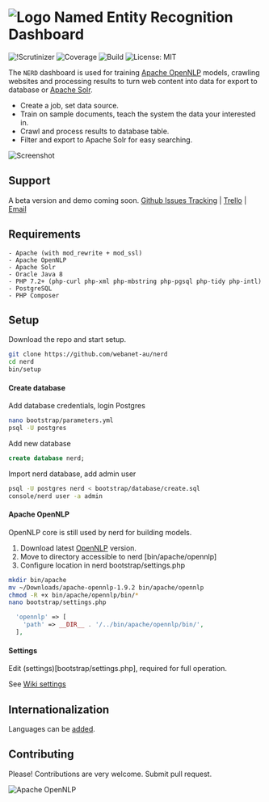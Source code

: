 # ![Logo](https://raw.githubusercontent.com/webanet-au/nerd/master/logo.png) Named Entity Recognition Dashboard
![!Scrutinizer](https://scrutinizer-ci.com/g/Webanet-Australia/nerd/badges/quality-score.png?b=master)
![Coverage](https://scrutinizer-ci.com/g/Webanet-Australia/nerd/badges/coverage.png?b=master)
![Build](https://scrutinizer-ci.com/g/Webanet-Australia/nerd/badges/build.png?b=master)
![License: MIT](https://img.shields.io/github/license/mashape/apistatus.svg)

The `NERD` dashboard is used for training [Apache OpenNLP](https://opennlp.apache.org/) models, crawling websites and processing results to turn web content into data for export to database or [Apache Solr](http://lucene.apache.org/solr/).

- Create a job, set data source.
- Train on sample documents, teach the system the data your interested in.
- Crawl and process results to database table.
- Filter and export to Apache Solr for easy searching.

![Screenshot](https://raw.githubusercontent.com/webanet-au/nerd/master/screenshot.jpg)

## Support
A beta version and demo coming soon.
[Github Issues Tracking](https://github.com/webanet-au/nerd/issues) | [Trello](https://trello.com/b/UgDofsbl/nerd) | [Email](zak@webanet.com.au)


## Requirements
    - Apache (with mod_rewrite + mod_ssl)
    - Apache OpenNLP
    - Apache Solr
    - Oracle Java 8
    - PHP 7.2+ (php-curl php-xml php-mbstring php-pgsql php-tidy php-intl)
    - PostgreSQL
    - PHP Composer

## Setup
Download the repo and start setup.
``` bash
git clone https://github.com/webanet-au/nerd
cd nerd
bin/setup
```

#### Create database

Add database credentials, login Postgres

``` bash
nano bootstrap/parameters.yml
psql -U postgres
```

Add new database

``` SQL
create database nerd;
````

Import nerd database, add admin user

``` bash
psql -U postgres nerd < bootstrap/database/create.sql
console/nerd user -a admin
```

#### Apache OpenNLP
OpenNLP core is still used by nerd for building models.


1. Download latest [OpenNLP](https://opennlp.apache.org/download.html) version.
2. Move to directory accessible to nerd [bin/apache/opennlp]
3. Configure location in nerd bootstrap/settings.php

``` bash
mkdir bin/apache
mv ~/Downloads/apache-opennlp-1.9.2 bin/apache/opennlp
chmod -R +x bin/apache/opennlp/bin/*
nano bootstrap/settings.php
```

``` php
  'opennlp' => [
    'path' => __DIR__ . '/../bin/apache/opennlp/bin/',
  ],
```

#### Settings

Edit (settings)[bootstrap/settings.php], required for full operation.

See [Wiki settings](https://github.com/webanet-au/nerd/blob/master/wiki/en_US/1.%20Setup/1.%20Nerd.md)


## Internationalization

Languages can be [added]('https://github.com/webanet-au/nerd/blob/master/wiki/en_US/1.%20Setup/1.%20Nerd.md').

## Contributing
Please! Contributions are very welcome. Submit pull request.


![Apache OpenNLP](https://cwiki.apache.org/confluence/download/thumbnails/74691846/opennlp-poweredby.png?version=1&modificationDate=1514406818000&api=v2)
